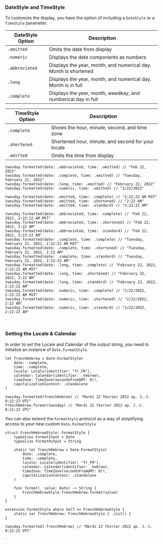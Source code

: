 ---
---
### DateStyle and TimeStyle

To customize the display, you have the option of including a `DateStyle` or a `TimeStyle` parameter.

| DateStyle Option | Description                                                     |
| ---------------- | --------------------------------------------------------------- |
| `.omitted`       | Omits the date from display                                     |
| `.numeric`       | Displays the date components as numbers                         |
| `.abbreviated`   | Displays the year, month, and numerical day. Month is shortened |
| `.long`          | Displays the year, month, and numerical day. Month is in full   | 
| `.complete`      | Displays the year, month, weedkay, and numberical day in full   |

| TimeStyle Option | Description                                        |
| ---------------- | -------------------------------------------------- |
| `.complete`      | Shows the hour, minute, second, and time zone      |
| `.shortened`     | Shortened hour, minute, and second for your locale |
| `.omitted`       | Omits the time from display                        | 

<pre class="splash"><code>twosday.<span class="call">formatted</span>(date: .<span class="dotAccess">abbreviated</span>, time: .<span class="dotAccess">omitted</span>) <span class="comment">// "Feb 22, 2022"</span>
twosday.<span class="call">formatted</span>(date: .<span class="dotAccess">complete</span>, time: .<span class="dotAccess">omitted</span>) <span class="comment">// "Tuesday, February 22, 2022"</span>
twosday.<span class="call">formatted</span>(date: .<span class="dotAccess">long</span>, time: .<span class="dotAccess">omitted</span>) <span class="comment">// "February 22, 2022"</span>
twosday.<span class="call">formatted</span>(date: .<span class="dotAccess">numeric</span>, time: .<span class="dotAccess">omitted</span>) <span class="comment">// "2/22/2022"</span>

twosday.<span class="call">formatted</span>(date: .<span class="dotAccess">omitted</span>, time: .<span class="dotAccess">complete</span>) <span class="comment">// "2:22:22 AM MST"</span>
twosday.<span class="call">formatted</span>(date: .<span class="dotAccess">omitted</span>, time: .<span class="dotAccess">shortened</span>) <span class="comment">// "2:22 AM"</span>
twosday.<span class="call">formatted</span>(date: .<span class="dotAccess">omitted</span>, time: .<span class="dotAccess">standard</span>) <span class="comment">// "2:22:22 AM"</span>

twosday.<span class="call">formatted</span>(date: .<span class="dotAccess">abbreviated</span>, time: .<span class="dotAccess">complete</span>) <span class="comment">// "Feb 22, 2022, 2:22:22 AM MST"</span>
twosday.<span class="call">formatted</span>(date: .<span class="dotAccess">abbreviated</span>, time: .<span class="dotAccess">shortened</span>) <span class="comment">// "Feb 22, 2022, 2:22 AM"</span>
twosday.<span class="call">formatted</span>(date: .<span class="dotAccess">abbreviated</span>, time: .<span class="dotAccess">standard</span>) <span class="comment">// "Feb 22, 2022, 2:22:22 AM"</span>
twosday.<span class="call">formatted</span>(date: .<span class="dotAccess">complete</span>, time: .<span class="dotAccess">complete</span>) <span class="comment">// "Tuesday, February 22, 2022, 2:22:22 AM MST"</span>
twosday.<span class="call">formatted</span>(date: .<span class="dotAccess">complete</span>, time: .<span class="dotAccess">shortened</span>) <span class="comment">// "Tuesday, February 22, 2022, 2:22 AM"</span>
twosday.<span class="call">formatted</span>(date: .<span class="dotAccess">complete</span>, time: .<span class="dotAccess">standard</span>) <span class="comment">// "Tuesday, February 22, 2022, 2:22:22 AM"</span>
twosday.<span class="call">formatted</span>(date: .<span class="dotAccess">long</span>, time: .<span class="dotAccess">complete</span>) <span class="comment">// "February 22, 2022, 2:22:22 AM MST"</span>
twosday.<span class="call">formatted</span>(date: .<span class="dotAccess">long</span>, time: .<span class="dotAccess">shortened</span>) <span class="comment">// "February 22, 2022, 2:22 AM"</span>
twosday.<span class="call">formatted</span>(date: .<span class="dotAccess">long</span>, time: .<span class="dotAccess">standard</span>) <span class="comment">// "February 22, 2022, 2:22:22 AM"</span>
twosday.<span class="call">formatted</span>(date: .<span class="dotAccess">numeric</span>, time: .<span class="dotAccess">complete</span>) <span class="comment">// "2/22/2022, 2:22:22 AM MST"</span>
twosday.<span class="call">formatted</span>(date: .<span class="dotAccess">numeric</span>, time: .<span class="dotAccess">shortened</span>) <span class="comment">// "2/22/2022, 2:22 AM"</span>
twosday.<span class="call">formatted</span>(date: .<span class="dotAccess">numeric</span>, time: .<span class="dotAccess">standard</span>) <span class="comment">// "2/22/2022, 2:22:22 AM"</span></code></pre>`

### Setting the Locale & Calendar

In order to set the Locale and Calendar of the output string, you need to initialize an instance of `Date.FormatStyle`.

<pre class="splash"><code><span class="keyword">let</span> frenchHebrew = <span class="type">Date</span>.<span class="type">FormatStyle</span>(
    date: .<span class="dotAccess">complete</span>,
    time: .<span class="dotAccess">complete</span>,
    locale: <span class="type">Locale</span>(identifier: <span class="string">"fr_FR"</span>),
    calendar: <span class="type">Calendar</span>(identifier: .<span class="dotAccess">hebrew</span>),
    timeZone: <span class="type">TimeZone</span>(secondsFromGMT: <span class="number">0</span>)!,
    capitalizationContext: .<span class="dotAccess">standalone</span>
)

twosday.<span class="call">formatted</span>(frenchHebrew) <span class="comment">// "Mardi 22 février 2022 ap. J.-C. 9:22:22 UTC"</span>
frenchHebrew.<span class="call">format</span>(twosday) <span class="comment">// "Mardi 22 février 2022 ap. J.-C. 9:22:22 UTC"</span></code></pre>

You can also extend the `FormatStyle` protocol as a way of simplifying access to your new custom `Date.FormatStyle`

<pre class="splash"><code><span class="keyword">struct</span> FrenchHebrewStyle: <span class="type">FormatStyle</span> {
    <span class="keyword">typealias</span> FormatInput = <span class="type">Date</span>
    <span class="keyword">typealias</span> FormatOutput = <span class="type">String</span>

    <span class="keyword">static let</span> frenchHebrew = <span class="type">Date</span>.<span class="type">FormatStyle</span>(
        date: .<span class="dotAccess">complete</span>,
        time: .<span class="dotAccess">complete</span>,
        locale: <span class="type">Locale</span>(identifier: <span class="string">"fr_FR"</span>),
        calendar: <span class="type">Calendar</span>(identifier: .<span class="dotAccess">hebrew</span>),
        timeZone: <span class="type">TimeZone</span>(secondsFromGMT: <span class="number">0</span>)!,
        capitalizationContext: .<span class="dotAccess">standalone</span>
    )

    <span class="keyword">func</span> format(<span class="keyword">_</span> value: <span class="type">Date</span>) -&gt; <span class="type">String</span> {
        <span class="type">FrenchHebrewStyle</span>.<span class="property">frenchHebrew</span>.<span class="call">format</span>(value)
    }
}

<span class="keyword">extension</span> <span class="type">FormatStyle</span> <span class="keyword">where</span> <span class="type">Self</span> == <span class="type">FrenchHebrewStyle</span> {
    <span class="keyword">static var</span> frenchHebrew: <span class="type">FrenchHebrewStyle</span> { .<span class="keyword">init</span>() }
}

twosday.<span class="call">formatted</span>(.<span class="dotAccess">frenchHebrew</span>) <span class="comment">// "Mardi 22 février 2022 ap. J.-C. 9:22:22 UTC"</span></code></pre>`

